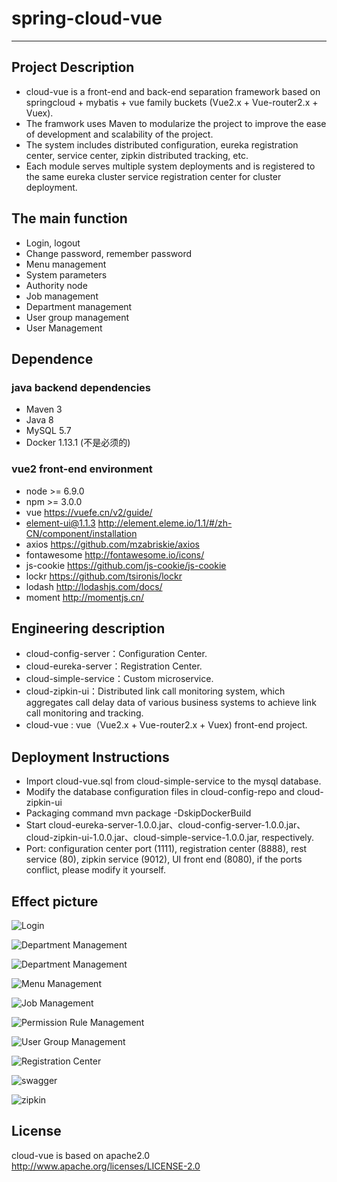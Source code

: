 # spring-cloud-vue
---

## Project Description
* cloud-vue is a front-end and back-end separation framework based on springcloud + mybatis + vue family buckets (Vue2.x + Vue-router2.x + Vuex).
* The framwork uses Maven to modularize the project to improve the ease of development and scalability of the project.
* The system includes distributed configuration, eureka registration center, service center, zipkin distributed tracking, etc.
* Each module serves multiple system deployments and is registered to the same eureka cluster service registration center for cluster deployment.

## The main function
* Login, logout
* Change password, remember password
* Menu management
* System parameters
* Authority node
* Job management
* Department management
* User group management
* User Management

## Dependence
### java backend dependencies
* Maven 3
* Java 8
* MySQL 5.7
* Docker 1.13.1 (不是必须的)

### vue2 front-end environment
* node >= 6.9.0
* npm  >= 3.0.0
* vue 				<https://vuefe.cn/v2/guide/>
* element-ui@1.1.3  <http://element.eleme.io/1.1/#/zh-CN/component/installation>
* axios  			<https://github.com/mzabriskie/axios>
* fontawesome 		<http://fontawesome.io/icons/>
* js-cookie  		<https://github.com/js-cookie/js-cookie>
* lockr  			<https://github.com/tsironis/lockr>
* lodash  			<http://lodashjs.com/docs/>
* moment  			<http://momentjs.cn/>

## Engineering description
* cloud-config-server：Configuration Center.
* cloud-eureka-server：Registration Center.
* cloud-simple-service：Custom microservice.
* cloud-zipkin-ui：Distributed link call monitoring system, which aggregates call delay data of various business systems to achieve link call monitoring and tracking.
* cloud-vue : vue（Vue2.x + Vue-router2.x + Vuex) front-end project.

## Deployment Instructions
 * Import cloud-vue.sql from cloud-simple-service to the mysql database.
 * Modify the database configuration files in cloud-config-repo and cloud-zipkin-ui
 * Packaging command mvn package -DskipDockerBuild
 * Start cloud-eureka-server-1.0.0.jar、cloud-config-server-1.0.0.jar、cloud-zipkin-ui-1.0.0.jar、cloud-simple-service-1.0.0.jar, respectively.
 * Port: configuration center port (1111), registration center (8888), rest service (80), zipkin service (9012), UI front end (8080), if the ports conflict, please modify it yourself.

## Effect picture
![Login](./pic/登录.png)

![Department Management](./pic/部门管理.png)

![Department Management](./pic/部门管理.png)

![Menu Management](./pic/菜单管理.png)

![Job Management](./pic/岗位管理.png)

![Permission Rule Management](./pic/权限规则管理.png)

![User Group Management](./pic/用户组管理.png)

![Registration Center](./pic/注册中心.png)

![swagger](./pic/swagger.png)

![zipkin](./pic/zipkin.png)

## License
cloud-vue is based on apache2.0 <http://www.apache.org/licenses/LICENSE-2.0>


